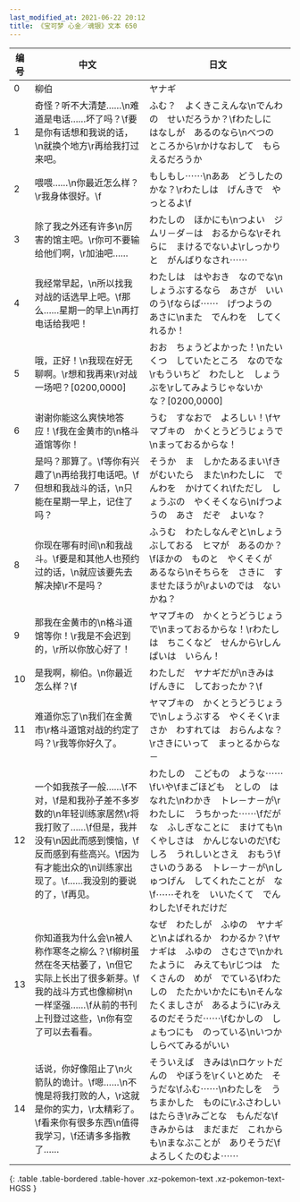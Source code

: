 ```yaml
---
last_modified_at: 2021-06-22 20:12
title: 《宝可梦 心金／魂银》文本 650
---
```

| 编号 | 中文 | 日文 |
| ---- | ---- | ---- |
| 0 | 柳伯 | ヤナギ |
| 1 | 奇怪？听不大清楚……\n难道是电话……坏了吗？\f要是你有话想和我说的话，\n就换个地方\r再给我打过来吧。 | ふむ？　よくきこえんな\nでんわの　せいだろうか？\fわたしに　はなしが　あるのなら\nべつの　ところから\rかけなおして　もらえるだろうか |
| 2 | 喂喂……\n你最近怎么样？\r我身体很好。\f | もしもし⋯⋯\nああ　どうしたのかな？\rわたしは　げんきで　やっとるよ\f |
| 3 | 除了我之外还有许多\n厉害的馆主吧。\r你可不要输给他们啊，\r加油吧…… | わたしの　ほかにも\nつよい　ジムリ－ダ－は　おるからな\rそれらに　まけるでないよ\rしっかりと　がんばりなされ⋯⋯ |
| 4 | 我经常早起，\n所以找我对战的话选早上吧。\f那么……星期一的早上\n再打电话给我吧！ | わたしは　はやおき　なのでな\nしょうぶするなら　あさが　いいのう\fならば⋯⋯　げつようの　あさに\nまた　でんわを　してくれるか！ |
| 5 | 哦，正好！\n我现在好无聊啊。\r想和我再来\r对战一场吧？[0200,0000] | おお　ちょうどよかった！\nたいくつ　していたところ　なのでな\rもういちど　わたしと　しょうぶを\rしてみようじゃないか　な？[0200,0000] |
| 6 | 谢谢你能这么爽快地答应！\f我在金黄市的\n格斗道馆等你！ | うむ　すなおで　よろしい！\fヤマブキの　かくとうどうじょうで\nまっておるからな！ |
| 7 | 是吗？那算了。\f等你有兴趣了\n再给我打电话吧。\f但想和我战斗的话，\n只能在星期一早上，记住了吗？ | そうか　ま　しかたあるまい\fきがむいたら　また\nわたしに　でんわを　かけてくれ\fただし　しょうぶの　やくそくなら\nげつようの　あさ　だぞ　よいな？ |
| 8 | 你现在哪有时间\n和我战斗。\f要是和其他人也预约过的话，\n就应该要先去解决掉\r不是吗？ | ふうむ　わたしなんぞと\nしょうぶしておる　ヒマが　あるのか？\fほかの　ものと　やくそくが　あるなら\nそちらを　さきに　すませたほうが\rよいのでは　ないかね？ |
| 9 | 那我在金黄市的\n格斗道馆等你！\r我是不会迟到的，\r所以你放心好了！ | ヤマブキの　かくとうどうじょうで\nまっておるからな！\rわたしは　ちこくなど　せんから\rしんぱいは　いらん！ |
| 10 | 是我啊，柳伯。\n你最近怎么样？\f | わたしだ　ヤナギだが\nきみは　げんきに　しておったか？\f |
| 11 | 难道你忘了\n我们在金黄市\r格斗道馆对战的约定了吗？\r我等你好久了。 | ヤマブキの　かくとうどうじょうで\nしょうぶする　やくそく\rまさか　わすれては　おらんよな？\rさきにいって　まっとるからな－ |
| 12 | 一个如我孩子一般……\f不对，\f是和我孙子差不多岁数的\n年轻训练家居然\r将我打败了……\f但是，我并没有\n因此而感到懊恼，\f反而感到有些高兴。\f因为有才能出众的\n训练家出现了。\f……我没别的要说的了，\f再见。 | わたしの　こどもの　ような⋯⋯\fいや\fまごほども　としの　はなれた\nわかき　トレ－ナ－が\rわたしに　うちかった⋯⋯\fだがな　ふしぎなことに　まけても\nくやしさは　かんじないのだ\fむしろ　うれしいとさえ　おもう\fさいのうある　トレ－ナ－が\nしゅつげん　してくれたことが　な\f⋯⋯それを　いいたくて　でんわした\fそれだけだ |
| 13 | 你知道我为什么会\n被人称作寒冬之柳么？\f柳树虽然在冬天枯萎了，\n但它实际上长出了很多新芽。\f我的战斗方式也像柳树\n一样坚强……\f从前的书刊上刊登过这些，\n你有空了可以去看看。 | なぜ　わたしが　ふゆの　ヤナギと\nよばれるか　わかるか？\fヤナギは　ふゆの　さむさで\nかれたように　みえても\rじつは　たくさんの　めが　でている\fわたしの　たたかいかたにも\nそんな　たくましさが　あるように\rみえるのだそうだ⋯⋯\fむかしの　しょもつにも　のっている\nいつか　しらべてみるがいい |
| 14 | 话说，你好像阻止了\n火箭队的诡计。\f嗯……\n不愧是将我打败的人，\r这就是你的实力，\r太精彩了。\f看来你有很多东西\n值得我学习，\f还请多多指教了…… | そういえば　きみは\nロケットだんの　やぼうを\rくいとめた　そうだな\fふむ⋯⋯\nわたしを　うちまかした　ものに\rふさわしい　はたらき\rみごとな　もんだな\fきみからは　まだまだ　これからも\nまなぶことが　ありそうだ\fよろしくたのむよ⋯⋯ |
{: .table .table-bordered .table-hover .xz-pokemon-text .xz-pokemon-text-HGSS }